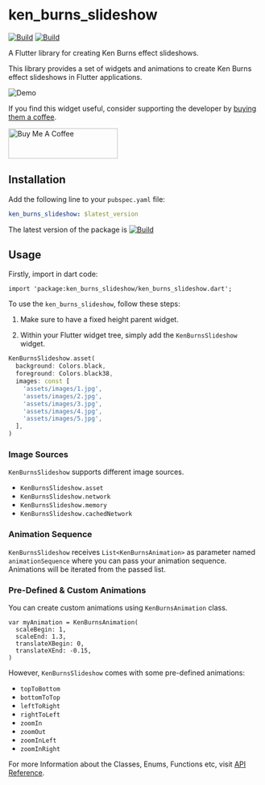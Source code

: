 # ken_burns_slideshow

[![Build](https://img.shields.io/badge/pub-v1.0.1-%23009F00)](https://pub.dev/packages/ken_burns_slideshow)
[![Build](https://img.shields.io/badge/licence-MIT-%23f16f12)](https://github.com/rafidgotit/ken_burns_slideshow/blob/master/LICENSE)

A Flutter library for creating Ken Burns effect slideshows.

This library provides a set of widgets and animations to create Ken Burns effect slideshows in Flutter applications.

![Demo](https://raw.githubusercontent.com/rafidgotit/ken_burns_slideshow/master/resources/demo.gif)

If you find this widget useful, consider supporting the developer by [buying them a coffee](https://www.buymeacoffee.com/rafid).

<a href="https://www.buymeacoffee.com/rafid" target="_blank"><img src="https://cdn.buymeacoffee.com/buttons/v2/default-blue.png" alt="Buy Me A Coffee" style="height: 60px !important;width: 217px !important;" ></a>

## Installation

Add the following line to your `pubspec.yaml` file:

```yaml
ken_burns_slideshow: $latest_version
```
The latest version of the package is   [![Build](https://img.shields.io/badge/pub-v1.0.1-%23009F00)](https://pub.dev/packages/ken_burns_slideshow)

## Usage
Firstly, import in dart code:
```
import 'package:ken_burns_slideshow/ken_burns_slideshow.dart';
```

To use the `ken_burns_slideshow`, follow these steps:

1. Make sure to have a fixed height parent widget.

2. Within your Flutter widget tree, simply add the `KenBurnsSlideshow` widget.
```dart
KenBurnsSlideshow.asset(
  background: Colors.black,
  foreground: Colors.black38,
  images: const [
    'assets/images/1.jpg',
    'assets/images/2.jpg',
    'assets/images/3.jpg',
    'assets/images/4.jpg',
    'assets/images/5.jpg',
  ],
)
```

### Image Sources
`KenBurnsSlideshow` supports different image sources.
- `KenBurnsSlideshow.asset`
- `KenBurnsSlideshow.network`
- `KenBurnsSlideshow.memory`
- `KenBurnsSlideshow.cachedNetwork`

### Animation Sequence
`KenBurnsSlideshow` receives `List<KenBurnsAnimation>` as parameter named `animationSequence` where you can pass your animation sequence. Animations will be iterated from the passed list.

### Pre-Defined & Custom Animations
You can create custom animations using `KenBurnsAnimation` class.
```
var myAnimation = KenBurnsAnimation(
  scaleBegin: 1,
  scaleEnd: 1.3,
  translateXBegin: 0,
  translateXEnd: -0.15,
)
```

However, `KenBurnsSlideshow` comes with some pre-defined animations:
- `topToBottom`
- `bottomToTop`
- `leftToRight`
- `rightToLeft`
- `zoomIn`
- `zoomOut`
- `zoomInLeft`
- `zoomInRight`


For more Information about the Classes, Enums, Functions etc, visit [API Reference](https://pub.dev/documentation/ken_burns_slideshow/latest/).
